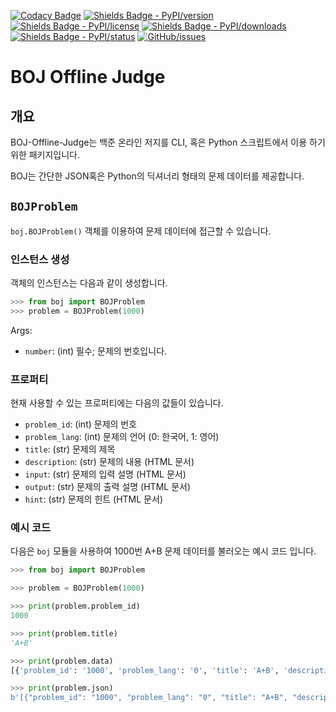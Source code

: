 <!-- Badges -->

[![Codacy Badge](https://app.codacy.com/project/badge/Grade/9c0158b110a54cce953d319d5f5b438d)](https://www.codacy.com/gh/Hepheir/BOJ-Offline-Judge/dashboard?utm_source=github.com&utm_medium=referral&utm_content=Hepheir/BOJ-Offline-Judge&utm_campaign=Badge_Grade)
[![Shields Badge - PyPI/version](https://img.shields.io/pypi/v/boj)](https://pypi.org/project/boj/)
[![Shields Badge - PyPI/license](https://img.shields.io/pypi/l/boj)](https://pypi.org/project/boj/)
[![Shields Badge - PyPI/downloads](https://img.shields.io/pypi/dm/boj)](https://pypi.org/project/boj/)
[![Shields Badge - PyPI/status](https://img.shields.io/pypi/status/boj)](https://pypi.org/project/boj/)
[![GitHub/issues](https://img.shields.io/github/issues/Hepheir/BOJ-Offline-Judge.svg)](https://github.com/Hepheir/BOJ-Offline-Judge/issues)

# BOJ Offline Judge

## 개요

BOJ-Offline-Judge는 백준 온라인 저지를 CLI, 혹은 Python 스크립트에서 이용 하기 위한 패키지입니다.

BOJ는 간단한 JSON혹은 Python의 딕셔너리 형태의 문제 데이터를 제공합니다.

## `BOJProblem`

`boj.BOJProblem()` 객체를 이용하여 문제 데이터에 접근할 수 있습니다.


### 인스턴스 생성

객체의 인스턴스는 다음과 같이 생성합니다.

```python
>>> from boj import BOJProblem
>>> problem = BOJProblem(1000)
```

Args:

-   `number`: (int) 필수; 문제의 번호입니다.

### 프로퍼티

현재 사용할 수 있는 프로퍼티에는 다음의 값들이 있습니다.

-   `problem_id`: (int) 문제의 번호
-   `problem_lang`: (int) 문제의 언어 (0: 한국어, 1: 영어)
-   `title`: (str) 문제의 제목
-   `description`: (str) 문제의 내용 (HTML 문서)
-   `input`: (str) 문제의 입력 설명 (HTML 문서)
-   `output`: (str) 문제의 출력 설명 (HTML 문서)
-   `hint`: (str) 문제의 힌트 (HTML 문서)


### 예시 코드

다음은 `boj` 모듈을 사용하여 1000번 A+B 문제 데이터를 불러오는 예시 코드 입니다.

```python
>>> from boj import BOJProblem

>>> problem = BOJProblem(1000)

>>> print(problem.problem_id)
1000

>>> print(problem.title)
'A+B'

>>> print(problem.data)
[{'problem_id': '1000', 'problem_lang': '0', 'title': 'A+B', 'description': '<p>두 정수 A와 B를 입력받은 다음, ...', ... }, ... ]

>>> print(problem.json)
b'[{"problem_id": "1000", "problem_lang": "0", "title": "A+B", "description": "<p>\\ub450 \\uc815\\uc218 ...'
```